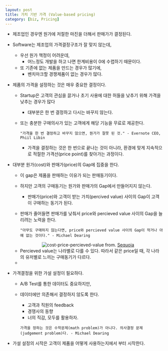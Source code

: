 ```yaml
---
layout: post
title: 가치 기반 가격 (Value-based pricing)
category: [biz, Pricing]
---
```


- 제조업인 경우엔 원가에 저절한 마진을 더해서 판매가가 결정된다.

- Software는 제조업의 가격결정구조가 잘 맞지 않는데,
  + 우선 원가 책정이 어려운데,
    + 어느정도 개발을 하고 나면 한계비용이 0에 수렵하기 때문이다.
  + 또 기존에 없는 제품을 만드는 경우가 많기에,
    + 벤치마크할 경쟁제품이 없는 경우가 많다.

- 제품의 가격을 설정하는 것은 매우 중요한 결정이다.
  + Startup은 고객의 관심을 끌거나 초기 사용에 대한 허들을 낮추기 위해 가격을 낮추는 경우가 많다
    + 대부분은 한 번 결정하고 다시는 바꾸지 않는다.
  + 또는 충분한 구매의사가 있는 고객에게 해당 기능을 무료로 제공한다.

    `"가격을 한 번 결정하고 바꾸지 않으면, 뭔가가 잘못 된 것." - Evernote CEO, Phiil Libin`
  
    + 가격을 결정하는 것은 한 번으로 끝나는 것이 아니라, 환경에 맞게 지속적으로 적절한 가격선(price point)를 찾아가는 과정이다.

- 대부분 원가(cost)와 판매가(price)의 Gap에 집중을 한다.
  + 이 gap은 제품을 판매하는 이유가 되는 판매동기이다.
  + 하지만 고객의 구매동기는 원가와 판매가의 Gap에서 만들어지지 않는다.
    * 판매가(price)와 고객이 받는 가치(percived value) 사이의 Gap이 고객이 구매하는 동기가 된다.
  + 판매가 줄어들면 판매가를 낮춰서 price와 percieved value 사이의 Gap을 늘리려는 노력을 한다.
    
    `"아무도 구매하지 않는다면, price와 percieved value 사이의 Gap이 작거나 아예 없는 것이다." - Michael Dearing`

  <center>
  <img src="https://embedwistia-a.akamaihd.net/deliveries/30f7495b541e5e179aa4f387a38b5ffa547fd0ee.jpg?image_crop_resized=640x360" alt="cost-price-percieved-value">
  from. <a href="https://www.sequoiacap.com/article/pricing-your-product">Sequoia</a>
  </center>

  + Percieved value는 나라별로 다를 수 있다. 따라서 같은 price일 때, 각 나라의 유저별로 느끼는 구매동기가 다르다.
  + 

- 가격결정을 위한 가설 설정이 필요하다.
  + A/B Test를 통한 데이터도 중요하지만,
  + 데이터에만 의존해서 결정하지 않도록 한다.
    * 고객과 직원의 feedback
    * 경쟁사의 동향
    * 너의 직감, 모두를 활용하자.

    `가격을 정하는 것은 수학문제(math problem)가 아니다. 의사결정 문제(judgement problem)다. - Michael Dearing`
  
- 가설 설정의 시작은 고객이 제품을 어떻게 사용하는지에서 부터 시작한다.